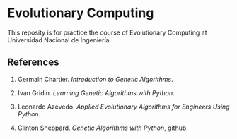 # Evolutionary Computing
This reposity is for practice the course of Evolutionary Computing at Universidad Nacional de Ingeniería

## References
1. Germain Chartier. *Introduction to Genetic Algorithms*. 

2. Ivan Gridin. *Learning Genetic Algorithms with Python*.

3. Leonardo  Azevedo. *Applied Evolutionary Algorithms for Engineers Using Python*. 

4. Clinton Sheppard. *Genetic Algorithms with Python*, [github](https://github.com/handcraftsman/GeneticAlgorithmsWithPython).

